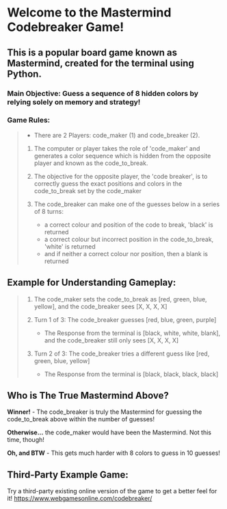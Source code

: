 # Welcome to the Mastermind Codebreaker Game!
## This is a popular board game known as Mastermind, created for the terminal using Python. 

### **Main Objective:** Guess a sequence of 8 hidden colors by relying solely on memory and strategy!

### Game Rules:
> - There are 2 Players: code_maker (1) and code_breaker (2).
>   
> 1. The computer or player takes the role of 'code_maker' and generates a color sequence which is hidden from the opposite player
>    and known as the code_to_break.
> 
> 2. The objective for the opposite player, the 'code breaker', is to correctly guess the exact positions
>    and colors in the code_to_break set by the code_maker
>    
> 3. The code_breaker can make one of the guesses below in a series of 8 turns:
>     -  a correct colour and position of the code to break, 'black' is returned
>     -  a correct colour but incorrect position in the code_to_break, 'white' is returned
>     -  and if neither a correct colour nor position, then a blank is returned

## Example for Understanding Gameplay:
> 1. The code_maker sets the code_to_break as [red, green, blue, yellow], and the code_breaker sees [X, X, X, X]
>    
> 2. Turn 1 of 3: The code_breaker guesses [red, blue, green, purple] 
>
>    - The Response from the terminal is [black, white, white, blank], and the code_breaker still only sees [X, X, X, X]
>
> 3. Turn 2 of 3: The code_breaker tries a different guess like [red, green, blue, yellow]
>
>    - The Response from the terminal is [black, black, black, black]

## Who is The True Mastermind Above?

**Winner!** - The code_breaker is truly the Mastermind for guessing the code_to_break above within the number of guesses!

**Otherwise...** the code_maker would have been the Mastermind. Not this time, though!

**Oh, and BTW** - This gets much harder with 8 colors to guess in 10 guesses!

## Third-Party Example Game:
Try a third-party existing online version of the game to get a better feel for it!
https://www.webgamesonline.com/codebreaker/
